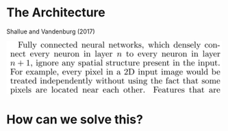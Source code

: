 # The Architecture

Shallue and Vandenburg (2017)

<div class="grid grid-cols-1 justify-center justify-items-center self-center">

  <img src="/images/ml_spatial.png" class="shadow-xl max-w-160 mt-20" />
</div>
<div class="bg-yellow-300/60 absolute min-w-137 min-h-6 top-65.5 left-64"></div>
<div class="bg-yellow-300/60 absolute min-w-95 min-h-6 top-52 left-50"></div>

<div class="grid grid-cols-1 justify-center justify-items-center self-center mt-10 font-italic">

# How can we solve this?

</div>




<style>
  a {
    border-style: none !important;
  }

  a:hover {
    border-style: none !important;
  }

  .list li{
    margin-bottom: 1.8rem !important;
  }
</style>